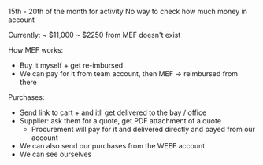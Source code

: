 15th - 20th of the month for activity
No way to check how much money in account

Currently:
~ $11,000
~ $2250 from MEF doesn't exist

How MEF works:
- Buy it myself + get re-imbursed
- We can pay for it from team account, then MEF -> reimbursed from there

Purchases:
- Send link to cart + and itll get delivered to the bay / office
- Supplier: ask them for a quote, get PDF attachment of a quote
	- Procurement will pay for it and delivered directly and payed from our account
- We can also send our purchases from the WEEF account
- We can see ourselves
